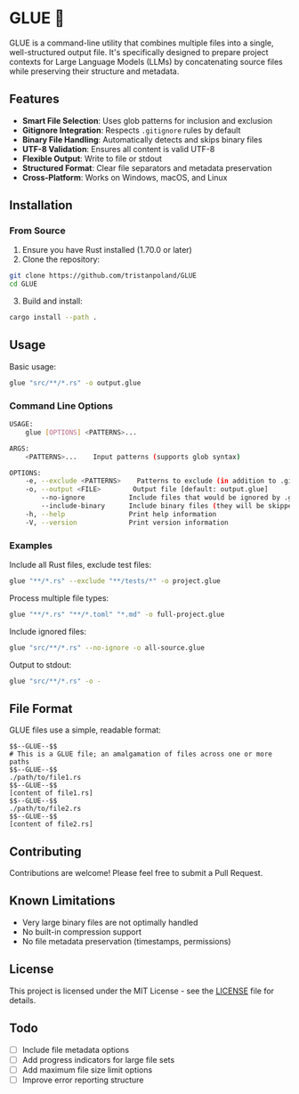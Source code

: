 # GLUE 🌟

GLUE is a command-line utility that combines multiple files into a single, well-structured output file. It's specifically designed to prepare project contexts for Large Language Models (LLMs) by concatenating source files while preserving their structure and metadata.

## Features

- **Smart File Selection**: Uses glob patterns for inclusion and exclusion
- **Gitignore Integration**: Respects `.gitignore` rules by default
- **Binary File Handling**: Automatically detects and skips binary files
- **UTF-8 Validation**: Ensures all content is valid UTF-8
- **Flexible Output**: Write to file or stdout
- **Structured Format**: Clear file separators and metadata preservation
- **Cross-Platform**: Works on Windows, macOS, and Linux

## Installation

### From Source

1. Ensure you have Rust installed (1.70.0 or later)
2. Clone the repository:
```bash
git clone https://github.com/tristanpoland/GLUE
cd GLUE
```
3. Build and install:
```bash
cargo install --path .
```

## Usage

Basic usage:
```bash
glue "src/**/*.rs" -o output.glue
```

### Command Line Options

```bash
USAGE:
    glue [OPTIONS] <PATTERNS>...

ARGS:
    <PATTERNS>...    Input patterns (supports glob syntax)

OPTIONS:
    -e, --exclude <PATTERNS>    Patterns to exclude (in addition to .gitignore)
    -o, --output <FILE>        Output file [default: output.glue]
        --no-ignore           Include files that would be ignored by .gitignore
        --include-binary      Include binary files (they will be skipped by default)
    -h, --help                Print help information
    -V, --version             Print version information
```

### Examples

Include all Rust files, exclude test files:
```bash
glue "**/*.rs" --exclude "**/tests/*" -o project.glue
```

Process multiple file types:
```bash
glue "**/*.rs" "**/*.toml" "*.md" -o full-project.glue
```

Include ignored files:
```bash
glue "src/**/*.rs" --no-ignore -o all-source.glue
```

Output to stdout:
```bash
glue "src/**/*.rs" -o -
```

## File Format

GLUE files use a simple, readable format:

```
$$--GLUE--$$
# This is a GLUE file; an amalgamation of files across one or more paths
$$--GLUE--$$
./path/to/file1.rs
$$--GLUE--$$
[content of file1.rs]
$$--GLUE--$$
./path/to/file2.rs
$$--GLUE--$$
[content of file2.rs]
```

## Contributing

Contributions are welcome! Please feel free to submit a Pull Request.

## Known Limitations

- Very large binary files are not optimally handled
- No built-in compression support
- No file metadata preservation (timestamps, permissions)

## License

This project is licensed under the MIT License - see the [LICENSE](LICENSE) file for details.

## Todo

- [ ] Include file metadata options
- [ ] Add progress indicators for large file sets
- [ ] Add maximum file size limit options
- [ ] Improve error reporting structure